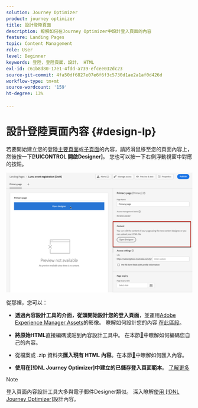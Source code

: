 ```yaml
---
solution: Journey Optimizer
product: journey optimizer
title: 設計登陸頁面
description: 瞭解如何在Journey Optimizer中設計登入頁面的內容
feature: Landing Pages
topic: Content Management
role: User
level: Beginner
keywords: 登陸，登陸頁面，設計， HTML
exl-id: c61b8d80-17e1-4fdd-a739-efcee032dc23
source-git-commit: 4fa50df6827e07e6f6f3c5730d1ae2a1af0d426d
workflow-type: tm+mt
source-wordcount: '159'
ht-degree: 13%

---
```


# 設計登陸頁面內容 {#design-lp}

若要開始建立您的登陸[主要頁面](create-lp.md#configure-primary-page)或[子頁面](create-lp.md#configure-subpages)的內容，請將滑鼠移至您的頁面內容上，然後按一下&#x200B;**[!UICONTROL 開啟Designer]**。 您也可以按一下右側浮動視窗中對應的按鈕。

![](assets/lp_open-designer.png)

從那裡，您可以：

* **透過內容設計工具的介面，從頭開始設計您的登入頁面**，並運用[Adobe Experience Manager Assets](../integrations/assets.md)的影像。 瞭解如何設計您的內容<!--or use built-in templates--> [在此區段](../email/content-from-scratch.md)。

* **將原始HTML**&#x200B;直接編碼或貼到內容設計工具中。 在本節[&#128279;](../email/code-content.md)中瞭解如何編碼您自己的內容。

* 從檔案或 .zip 資料夾&#x200B;**匯入現有 HTML 內容**。在本節[&#128279;](../email/existing-content.md)中瞭解如何匯入內容。

* **使用在[!DNL Journey Optimizer]中建立的已儲存登入頁面範本**。 [了解更多](lp-templates.md)

>[!NOTE]
>
>登入頁面內容設計工具大多與電子郵件Designer類似。 深入瞭解[使用 [!DNL Journey Optimizer]](../email/get-started-email-design.md)設計內容。
